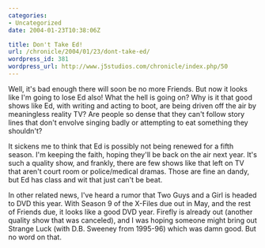 ```yaml
--- 
categories:
- Uncategorized
date: 2004-01-23T10:38:06Z

title: Don't Take Ed!
url: /chronicle/2004/01/23/dont-take-ed/
wordpress_id: 381
wordpress_url: http://www.j5studios.com/chronicle/index.php/50
---
```


Well, it's bad enough there will soon be no more Friends.  But now it looks like I'm going to lose Ed also!  What the hell is going on?  Why is it that good shows like Ed, with writing and acting to boot, are being driven off the air by meaningless reality TV?  Are people so dense that they can't follow story lines that don't envolve singing badly or attempting to eat something they shouldn't?


It sickens me to think that Ed is possibly not being renewed for a fifth season.  I'm keeping the faith, hoping they'll be back on the air next year.  It's such a quality show, and frankly, there are few shows like that left on TV that aren't court room or police/medical dramas.  Those are fine an dandy, but Ed has class and wit that just can't be beat.


In other related news, I've heard a rumor that Two Guys and a Girl is headed to DVD this year.  With Season 9 of the X-Files due out in May, and the rest of Friends due, it looks like a good DVD year.  Firefly is already out (another quality show that was canceled), and I was hoping someone might bring out Strange Luck (with D.B. Sweeney from 1995-96) which was damn good.  But no word on that.

